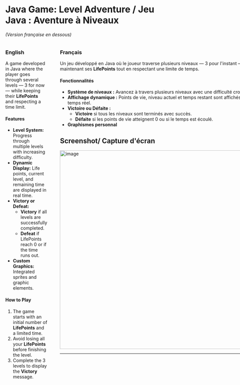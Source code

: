 # Java Game: Level Adventure / Jeu Java : Aventure à Niveaux  
*(Version française en dessous)*  

<div style="display: flex; gap: 40px;">

<div style="flex: 1;">

### English
A game developed in Java where the player goes through several levels — 3 for now — while keeping their **LifePoints** and respecting a time limit.

#### Features
- **Level System:** Progress through multiple levels with increasing difficulty.
- **Dynamic Display:** Life points, current level, and remaining time are displayed in real time.
- **Victory or Defeat:**
  - **Victory** if all levels are successfully completed.
  - **Defeat** if LifePoints reach 0 or if the time runs out.
- **Custom Graphics:** Integrated sprites and graphic elements.

#### How to Play
1. The game starts with an initial number of **LifePoints** and a limited time.
2. Avoid losing all your **LifePoints** before finishing the level.
3. Complete the 3 levels to display the **Victory** message.

</div>

<div style="flex: 1;">

### Français
Un jeu développé en Java où le joueur traverse plusieurs niveaux — 3 pour l'instant — en maintenant ses **LifePoints** tout en respectant une limite de temps.

#### Fonctionnalités
- **Système de niveaux :** Avancez à travers plusieurs niveaux avec une difficulté croissante.
- **Affichage dynamique :** Points de vie, niveau actuel et temps restant sont affichés en temps réel.
- **Victoire ou Défaite :**
  - **Victoire** si tous les niveaux sont terminés avec succès.
  - **Défaite** si les points de vie atteignent 0 ou si le temps est écoulé.
- **Graphismes personnal**


## Screenshot/ Capture d'écran

<img width="620" alt="image" src="https://github.com/user-attachments/assets/3baddfae-3465-45b8-8cd4-7bc88f6a0fdc" />


---
